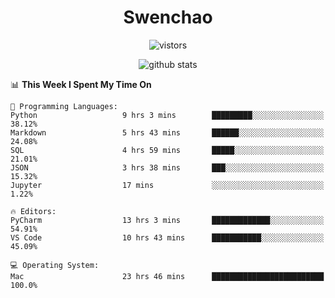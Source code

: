 <h1 align="center">Swenchao</h3>

<p align="center">
  <img src="https://visitor-badge.glitch.me/badge?page_id=Swenchao" alt="vistors" />
</p>

<p align="center">
  <img src="https://github-readme-stats.vercel.app/api?username=Swenchao&count_private=true&show_icons=true&theme=vue-dark&hide_title=true" alt="github stats" />
</p>

<!--START_SECTION:waka-->
📊 **This Week I Spent My Time On** 

```text
💬 Programming Languages: 
Python                   9 hrs 3 mins        █████████░░░░░░░░░░░░░░░░   38.12% 
Markdown                 5 hrs 43 mins       ██████░░░░░░░░░░░░░░░░░░░   24.08% 
SQL                      4 hrs 59 mins       █████░░░░░░░░░░░░░░░░░░░░   21.01% 
JSON                     3 hrs 38 mins       ███░░░░░░░░░░░░░░░░░░░░░░   15.32% 
Jupyter                  17 mins             ░░░░░░░░░░░░░░░░░░░░░░░░░   1.22%

🔥 Editors: 
PyCharm                  13 hrs 3 mins       █████████████░░░░░░░░░░░░   54.91% 
VS Code                  10 hrs 43 mins      ███████████░░░░░░░░░░░░░░   45.09%

💻 Operating System: 
Mac                      23 hrs 46 mins      █████████████████████████   100.0%

```


<!--END_SECTION:waka-->
